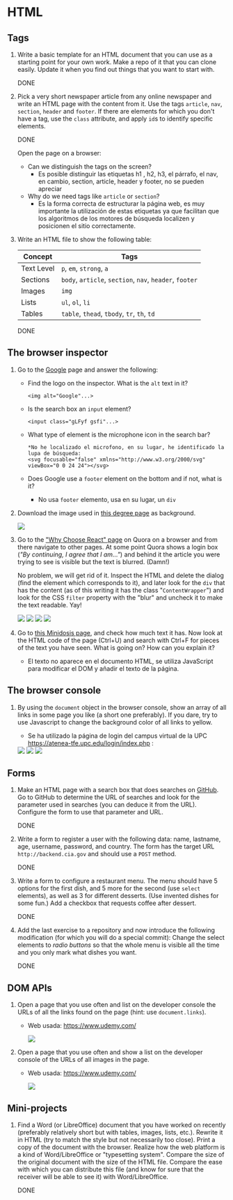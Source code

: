 
HTML
====

Tags
----

1. Write a basic template for an HTML document that you can use as a starting
   point for your own work. Make a repo of it that you can clone easily.
   Update it when you find out things that you want to start with.

   DONE

2. Pick a very short newspaper article from any online newspaper and write an
   HTML page with the content from it. Use the tags ``article``, ``nav``,
   ``section``, ``header`` and ``footer``. If there are elements for which
   you don't have a tag, use the ``class`` attribute, and apply ``id``s
   to identify specific elements.

   DONE

   Open the page on a browser:
   * Can we distinguish the tags on the screen?
      - Es posible distinguir las etiquetas h1 , h2, h3, el párrafo, el nav, en cambio, section, article, header y footer, no se pueden apreciar
   * Why do we need tags like ``article`` or ``section``?
      - Es la forma correcta de estructurar la página web, es muy importante la utilización de estas etiquetas ya que facilitan que los algoritmos de los motores de búsqueda localizen y posicionen el sitio correctamente.

3. Write an HTML file to show the following table:

   | Concept    | Tags                                                                |
   |------------|---------------------------------------------------------------------|
   | Text Level | ``p``, ``em``, ``strong``, ``a``                                    |
   | Sections   | ``body``, ``article``, ``section``, ``nav``, ``header``, ``footer`` |
   | Images     | ``img``                                                             |
   | Lists      | ``ul``, ``ol``, ``li``                                              |
   | Tables     | ``table``, ``thead``, ``tbody``, ``tr``, ``th``, ``td``             |

   DONE

The browser inspector
---------------------

1. Go to the [Google](https://google.com) page and answer the following:
   * Find the logo on the inspector. What is the ``alt`` text in it?

         <img alt="Google"...>

   * Is the search box an ``input`` element?

         <input class="gLFyf gsfi"...>

   * What type of element is the microphone icon in the search bar?

         *No he localizado el microfono, en su lugar, he identificado la lupa de búsqueda:
         <svg focusable="false" xmlns="http://www.w3.org/2000/svg" viewBox="0 0 24 24"></svg>

   * Does Google use a ``footer`` element on the bottom and if not, what is it?

      - No usa `footer` elemento, usa en su lugar, un `div`


2. Download the image used in [this degree page](https://www.talent.upc.edu/cat/estudis/formacio/curs/313400/postgrau-full-stack-web-technologies/)
   as background.

   <img src="https://www.talent.upc.edu/uploads/curriculums/imatges_activitat/313400_1.jpg">

3. Go to the ["Why Choose React" page](https://www.quora.com/Why-choose-React) 
   on Quora on a browser and from there navigate to other pages. At some
   point Quora shows a login box (*"By continuing, I agree that I am..."*)
   and behind it the article you were trying to see is visible but the text is
   blurred. (Damn!)

   No problem, we will get rid of it. Inspect the HTML and delete the dialog
   (find the element which corresponds to it), and later look for the ``div``
   that has the content (as of this writing it has the class
   "``ContentWrapper``") and look for the CSS ``filter`` property with the
   "blur" and uncheck it to make the text readable. Yay!
   
   <img src="img/1.png">
   <img src="img/2.png">
   <img src="img/3.png">
   <img src="img/4.png">

4. Go to 
   [this Minidosis page](http://www.minidosis.org/#/actividades/Cpp.Funciones.Binomial.doc), 
   and check how much text it has. Now look at the HTML code of the page (Ctrl+U)
   and search with Ctrl+F for pieces of the text you have seen. What is going
   on? How can you explain it?

   - El texto no aparece en el documento HTML, se utiliza JavaScript para modificar el DOM y añadir el texto de la página.


The browser console
-------------------

1. By using the ``document`` object in the browser console, show an array of all
   links in some page you like (a short one preferably). If you dare, try to use
   Javascript to change the background color of all links to yellow.

   - Se ha utilizado la página de login del campus virtual de la UPC https://atenea-tfe.upc.edu/login/index.php :

   <img src="img/5.png">
   <img src="img/6.png">
   <img src="img/7.png">



Forms
-----

1. Make an HTML page with a search box that does searches on 
   [GitHub](http://github.com). Go to GitHub to determine the URL of
  searches and look for the parameter used in searches (you can deduce it from
  the URL). Configure the form to use that parameter and URL.

   DONE

2. Write a form to register a user with the following data: name, lastname, age,
   username, password, and country. The form has the target URL
   ``http://backend.cia.gov`` and should use a ``POST`` method.

   DONE

3. Write a form to configure a restaurant menu. The menu should have 5 options
   for the first dish, and 5 more for the second (use ``select`` elements), as
   well as 3 for different desserts. (Use invented dishes for some fun.) Add a
   checkbox that requests coffee after dessert.

   DONE

4. Add the last exercise to a repository and now introduce the following
   modification (for which you will do a special commit): Change the select
   elements to *radio buttons* so that the whole menu is visible all the time
   and you only mark what dishes you want.

   DONE

DOM APIs
--------

1. Open a page that you use often and list on the developer console the URLs of
   all the links found on the page (hint: use ``document.links``).
   
   -  Web usada: https://www.udemy.com/

      <img src="img/8.png">


2. Open a page that you use often and show a list on the developer console of
   the URLs of all images in the page.

   -  Web usada: https://www.udemy.com/

      <img src="img/9.png">

Mini-projects
-------------

1. Find a Word (or LibreOffice) document that you have worked on recently
   (preferably relatively short but with tables, images, lists, etc.). Rewrite
   it in HTML (try to match the style but not necessarily too close). Print a
   copy of the document with the browser. Realize how the web platform is a kind
   of Word/LibreOffice or "typesetting system". Compare the size of the original
   document with the size of the HTML file. Compare the ease with which you can
   distribute this file (and know for sure that the receiver will be able to
   see it) with Word/LibreOffice.

   DONE
 